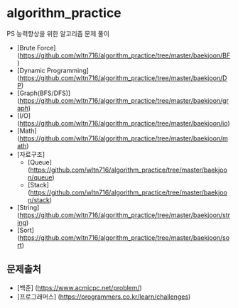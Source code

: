 # algorithm_practice
PS 능력향상을 위한 알고리즘 문제 풀이
- [Brute Force] (https://github.com/wltn716/algorithm_practice/tree/master/baekjoon/BF)
- [Dynamic Programming] (https://github.com/wltn716/algorithm_practice/tree/master/baekjoon/DP)
- [Graph(BFS/DFS)] (https://github.com/wltn716/algorithm_practice/tree/master/baekjoon/graph)
- [I/O] (https://github.com/wltn716/algorithm_practice/tree/master/baekjoon/io)
- [Math] (https://github.com/wltn716/algorithm_practice/tree/master/baekjoon/math)
- [자료구조] 
    - [Queue] (https://github.com/wltn716/algorithm_practice/tree/master/baekjoon/queue)
    - [Stack] (https://github.com/wltn716/algorithm_practice/tree/master/baekjoon/stack)
- [String] (https://github.com/wltn716/algorithm_practice/tree/master/baekjoon/string)
- [Sort] (https://github.com/wltn716/algorithm_practice/tree/master/baekjoon/sort)

## 문제출처
- [백준] (https://www.acmicpc.net/problem/)
- [프로그래머스] (https://programmers.co.kr/learn/challenges)